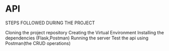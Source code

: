# API

STEPS FOLLOWED DURING THE PROJECT

Cloning the project repository
Creating the Virtual Environment
Installing the dependencies (Flask,Postman)
Running the server
Test the api using Postman(the CRUD operations)
